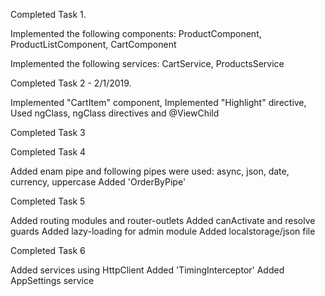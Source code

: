 Completed Task 1.

Implemented the following components:
ProductComponent,
ProductListComponent,
CartComponent

Implemented the following services:
CartService,
ProductsService


Completed Task 2 - 2/1/2019.

Implemented "СartItem" component,
Implemented "Highlight" directive,
Used ngClass, ngClass directives and @ViewChild


Completed Task 3



Completed Task 4

Added enam pipe and following pipes were used: async, json, date, currency, uppercase
Added 'OrderByPipe'

Completed Task 5

Added routing modules and router-outlets
Added canActivate and resolve guards
Added lazy-loading for admin module
Added  localstorage/json file

Completed Task 6

Added services using HttpClient
Added 'TimingInterceptor'
Added AppSettings service